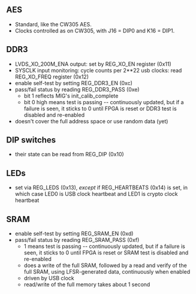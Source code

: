 ## AES
- Standard, like the CW305 AES.
- Clocks controlled as on CW305, with J16 = DIP0 and K16 = DIP1.

## DDR3
- LVDS_XO_200M_ENA output: set by REG_XO_EN register (0x11)
- SYSCLK input monitoring: cycle counts per 2\*\*22 usb clocks: read REG_XO_FREQ
  register (0x12)
- enable self-test by setting REG_DDR3_EN (0xc)
- pass/fail status by reading REG_DDR3_PASS (0xe)
    - bit 1 reflects MIG's init_calib_complete
    - bit 0 high means test is passing -- continuously updated, but if a
      failure is seen, it sticks to 0 until FPGA is reset or DDR3 test is
      disabled and re-enabled
- doesn't cover the full address space or use random data (yet)

## DIP switches
- their state can be read from REG_DIP (0x10)

## LEDs
- set via REG_LEDS (0x13), *except* if REG_HEARTBEATS (0x14) is set, in which
  case LED0 is USB clock heartbeat and LED1 is crypto clock heartbeat

## SRAM
- enable self-test by setting REG_SRAM_EN (0xd)
- pass/fail status by reading REG_SRAM_PASS (0xf)
    - 1 means test is passing -- continuously updated, but if a failure is
      seen, it sticks to 0 until FPGA is reset or SRAM test is disabled and
      re-enabled
    - does a write of the full SRAM, followed by a read and verify of the
      full SRAM, using LFSR-generated data, continuously when enabled
    - driven by USB clock
    - read/write of the full memory takes about 1 second

